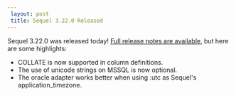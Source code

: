 ```yaml
---
 layout: post
 title: Sequel 3.22.0 Released
---
```


Sequel 3.22.0 was released today!  <a href="http://sequel.jeremyevans.net/rdoc/files/doc/release_notes/3_22_0_txt.html">Full release notes are available</a>, but here are some highlights:

* COLLATE is now supported in column definitions.
* The use of unicode strings on MSSQL is now optional.
* The oracle adapter works better when using :utc as Sequel's application_timezone.
